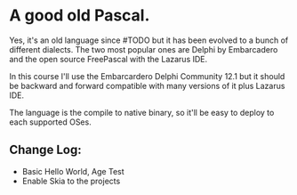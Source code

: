 # A good old Pascal.

Yes, it's an old language since #TODO but it has been evolved to a bunch of different dialects. The two most popular ones are Delphi by Embarcadero and the open source FreePascal with the Lazarus IDE.

In this course I'll use the Embarcardero Delphi Community 12.1 but it should be backward and forward compatible with many versions of it plus Lazarus IDE.

The language is the compile to native binary, so it'll be easy to deploy to each supported OSes. 

## Change Log:

- Basic Hello World, Age Test
- Enable Skia to the projects